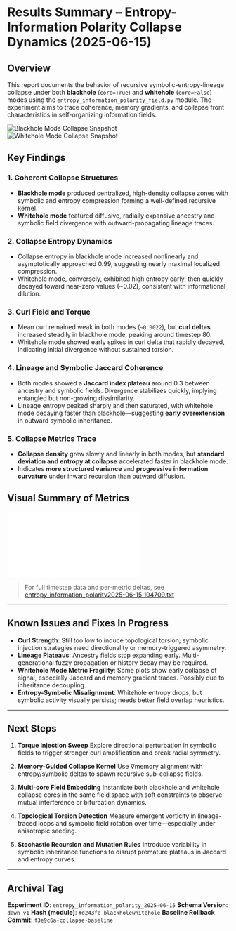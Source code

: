 # Results Summary – Entropy-Information Polarity Collapse Dynamics (2025-06-15)

## Overview

This report documents the behavior of recursive symbolic-entropy-lineage collapse under both **blackhole** (`core=True`) and **whitehole** (`core=False`) modes using the `entropy_information_polarity_field.py` module. The experiment aims to trace coherence, memory gradients, and collapse front characteristics in self-organizing information fields.

![Blackhole Mode Collapse Snapshot](entropy_information_polarity_blackhole2025-06-15%20104709.png)
![Whitehole Mode Collapse Snapshot](entropy_information_polarity_whitehole2025-06-15%20104709.png)

## Key Findings

### 1. Coherent Collapse Structures

* **Blackhole mode** produced centralized, high-density collapse zones with symbolic and entropy compression forming a well-defined recursive kernel.
* **Whitehole mode** featured diffusive, radially expansive ancestry and symbolic field divergence with outward-propagating lineage traces.

### 2. Collapse Entropy Dynamics

* Collapse entropy in blackhole mode increased nonlinearly and asymptotically approached 0.99, suggesting nearly maximal localized compression.
* Whitehole mode, conversely, exhibited high entropy early, then quickly decayed toward near-zero values (\~0.02), consistent with informational dilution.

### 3. Curl Field and Torque

* Mean curl remained weak in both modes (`~0.0022`), but **curl deltas** increased steadily in blackhole mode, peaking around timestep 80.
* Whitehole mode showed early spikes in curl delta that rapidly decayed, indicating initial divergence without sustained torsion.

### 4. Lineage and Symbolic Jaccard Coherence

* Both modes showed a **Jaccard index plateau** around 0.3 between ancestry and symbolic fields. Divergence stabilizes quickly, implying entangled but non-growing dissimilarity.
* Lineage entropy peaked sharply and then saturated, with whitehole mode decaying faster than blackhole—suggesting **early overextension** in outward symbolic inheritance.

### 5. Collapse Metrics Trace

* **Collapse density** grew slowly and linearly in both modes, but **standard deviation and entropy at collapse** accelerated faster in blackhole mode.
* Indicates **more structured variance** and **progressive information curvature** under inward recursion than outward diffusion.

## Visual Summary of Metrics

![Collapse Field Dynamics - Blackhole vs Whitehole](entropy_information_polarity2025-06-15%20104709.txt)

> For full timestep data and per-metric deltas, see [entropy\_information\_polarity2025-06-15 104709.txt](entropy_information_polarity2025-06-15%20104709.txt)

---

## Known Issues and Fixes In Progress

* **Curl Strength**: Still too low to induce topological torsion; symbolic injection strategies need directionality or memory-triggered asymmetry.
* **Lineage Plateaus**: Ancestry fields stop expanding early. Multi-generational fuzzy propagation or history decay may be required.
* **Whitehole Mode Metric Fragility**: Some plots show early collapse of signal, especially Jaccard and memory gradient traces. Possibly due to inheritance decoupling.
* **Entropy-Symbolic Misalignment**: Whitehole entropy drops, but symbolic activity visually persists; needs better field overlap heuristics.

---

## Next Steps

1. **Torque Injection Sweep**
   Explore directional perturbation in symbolic fields to trigger stronger curl amplification and break radial symmetry.

2. **Memory-Guided Collapse Kernel**
   Use ∇memory alignment with entropy/symbolic deltas to spawn recursive sub-collapse fields.

3. **Multi-core Field Embedding**
   Instantiate both blackhole and whitehole collapse cores in the same field space with soft constraints to observe mutual interference or bifurcation dynamics.

4. **Topological Torsion Detection**
   Measure emergent vorticity in lineage-traced loops and symbolic field rotation over time—especially under anisotropic seeding.

5. **Stochastic Recursion and Mutation Rules**
   Introduce variability in symbolic inheritance functions to disrupt premature plateaus in Jaccard and entropy curves.

---

## Archival Tag

**Experiment ID**: `entropy_information_polarity_2025-06-15`
**Schema Version**: `dawn_v1`
**Hash (module)**: `#d243fe_blackholewhitehole`
**Baseline Rollback Commit**: `f3e9c6a-collapse-baseline`
